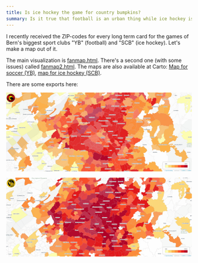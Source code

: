 ```yaml
---
title: Is ice hockey the game for country bumpkins?
summary: Is it true that football is an urban thing while ice hockey is the country bumpkin's game? Two maps show if this saying is true or not. 
---
```


I recently received the ZIP-codes for every long term card for the games of Bern's biggest sport clubs "YB" (football) and "SCB" (ice hockey). Let's make a map out of it. 

The main visualization is [fanmap.html](fanmap.html). There's a second one (with some issues) called [fanmap2.html](fanmap2.html). The maps are also available at Carto: [Map for soccer (YB)](https://bz.carto.com/viz/7cb989ec-58e5-11e6-8f74-0e05a8b3e3d7/public_map), [map for ice hockey (SCB)](https://bz.carto.com/viz/d7a3b630-5867-11e6-b0ab-0e3ebc282e83/public_map). 

There are some exports here: 

![Data visualization](fankarte_scb.png)

![Data visualization](fankarte_yb.png)
